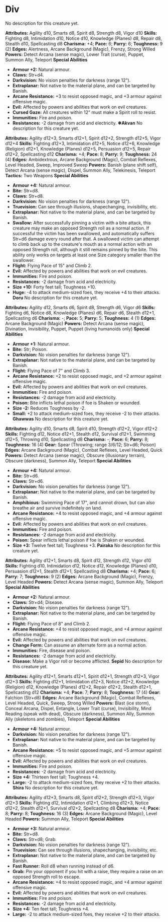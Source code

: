 # Div

No description for this creature yet.

**Attributes:** Agility d10, Smarts d8, Spirit d8, Strength d8, Vigor
d10
**Skills:** Fighting d8, Intimidation d10, Notice d10, Knowledge
(Planes) d8, Repair d8, Stealth d10, Spellcasting d8
**Charisma:** +4; **Pace:** 6; **Parry:** 6; **Toughness:** 9 (2)
**Edges:** Alertness, Arcane Background (Magic), Frenzy, Strong Willed
**Powers:** Detect Arcana (sense magic), Lower Trait (curse), Puppet,
Summon Ally, Teleport
**Special Abilities**

- **Armour +2:** Natural armour.
- **Claws:** Str+d4.
- **Darkvision:** No vision penalties for darkness (range 12").
- **Extraplanar:** Not native to the material plane, and can be targeted
by Banish.
- **Arcane Resistance:** +3 to resist opposed magic, and +3 armour
against offensive magic.
- **Evil:** Affected by powers and abilities that work on evil
creatures.
- **Cursed Gaze:** All creatures within 12" must make a Spirit roll to
resist.
- **Immunities:** Fire and poison.
- **Resistances:** -2 damage from acid and electricity.
**❄Akvan**
No description for this creature yet.

**Attributes:** Agility d12+3, Smarts d12+1, Spirit d12+2, Strength
d12+5, Vigor d12+4
**Skills:** Fighting d12+3, Intimidation d12+5, Notice d12+6, Knowledge
(Religion) d12+1, Knowledge (Planes) d12+5, Persuasion d12+5, Repair
d12+2, Spellcasting d12
**Charisma:** +4; **Pace:** 8; **Parry:** 9; **Toughness:** 24 (4)
**Edges:** Ambidextrous, Arcane Background (Magic), Combat Reflexes,
Level Headed, Sweep, Improved Sweep
**Powers:** Banish (plane shift self), Detect Arcana (sense magic),
Dispel, Summon Ally, Telekinesis, Teleport
**Tactics:** Two Weapons
**Special Abilities**

- **Armour +4:** Natural armour.
- **Bite:** Str+d8.
- **Claws:** Str+d8.
- **Darkvision:** No vision penalties for darkness (range 12").
- **Truevision:** Can see through illusions, shapechanging,
invisibility, etc.
- **Extraplanar:** Not native to the material plane, and can be targeted
by Banish.
- **Swallow:** After successfully pinning a victim with a bite attack,
this creature may make an opposed Strength roll as a normal action. If
successful the victim has been swallowed, and automatically suffers
Str+d6 damage every round after that. A swallowed victim can attempt to
climb back up to the creature's mouth as a normal action with an
opposed Strength roll, although it still remains pinned by the bite.
This ability only works on targets at least one Size category smaller
than the swallower.
- **Flight:** Flying Pace of 15" and Climb 2.
- **Evil:** Affected by powers and abilities that work on evil
creatures.
- **Immunities:** Fire and poison.
- **Resistances:** -2 damage from acid and electricity.
- **Size +10:** Forty feet tall; Toughness +10.
- **Huge:** -4 to attack medium-sized foes, they receive +4 to their
attacks.
**Doru**
No description for this creature yet.

**Attributes:** Agility d12, Smarts d6, Spirit d8, Strength d6, Vigor
d6
**Skills:** Fighting d6, Notice d8, Knowledge (Planes) d6, Repair d6,
Stealth d12+1, Spellcasting d6
**Charisma:** -; **Pace:** 5; **Parry:** 5; **Toughness:** 4 (1)
**Edges:** Arcane Background (Magic)
**Powers:** Detect Arcana (sense magic), Divination, Invisibility,
Puppet, Puppet (living humanoids only)
**Special Abilities**

- **Armour +1:** Natural armour.
- **Bite:** Str; Poison.
- **Darkvision:** No vision penalties for darkness (range 12").
- **Extraplanar:** Not native to the material plane, and can be targeted
by Banish.
- **Flight:** Flying Pace of 7" and Climb 3.
- **Arcane Resistance:** +2 to resist opposed magic, and +2 armour
against offensive magic.
- **Evil:** Affected by powers and abilities that work on evil
creatures.
- **Immunities:** Fire and poison.
- **Resistances:** -2 damage from acid and electricity.
- **Poison:** Bite inflicts lethal poison if foe is Shaken or wounded.
- **Size -2:** Reduces Toughness by -2.
- **Small:** +2 to attack medium-sized foes, they receive -2 to their
attacks.
**Ghawwas**
No description for this creature yet.

**Attributes:** Agility d10, Smarts d8, Spirit d10, Strength d12+2,
Vigor d12+2
**Skills:** Fighting d12, Notice d12+1, Stealth d12, Survival d12+1,
Swimming d12+5, Throwing d10, Spellcasting d8
**Charisma:** -; **Pace:** 6; **Parry:** 8; **Toughness:** 16 (4)
**Gear:** Spear (Throwing; range 3/6/12; Str+d6; Poison)
**Edges:** Arcane Background (Magic), Combat Reflexes, Level Headed,
Quick
**Powers:** Detect Arcana (sense magic), Obscure (illusionary terrain),
Obscure (darkness), Summon Ally, Teleport
**Special Abilities**

- **Armour +4:** Natural armour.
- **Bite:** Str+d6.
- **Claws:** Str+d6.
- **Darkvision:** No vision penalties for darkness (range 12").
- **Extraplanar:** Not native to the material plane, and can be targeted
by Banish.
- **Amphibious:** Swimming Pace of 17", and cannot drown, but can also
breathe air and survive indefinitely on land.
- **Arcane Resistance:** +4 to resist opposed magic, and +4 armour
against offensive magic.
- **Evil:** Affected by powers and abilities that work on evil
creatures.
- **Immunities:** Fire and poison.
- **Resistances:** -2 damage from acid and electricity.
- **Poison:** Spear inflicts lethal poison if foe is Shaken or wounded.
- **Size +3:** Twelve feet tall; Toughness +3.
**Pairaka**
No description for this creature yet.

**Attributes:** Agility d12+1, Smarts d8, Spirit d12, Strength d12,
Vigor d10
**Skills:** Fighting d10, Intimidation d12, Notice d12, Knowledge
(Planes) d10, Persuasion d12+1, Stealth d12+1, Spellcasting d8
**Charisma:** +4; **Pace:** 6; **Parry:** 7; **Toughness:** 9 (2)
**Edges:** Arcane Background (Magic), Frenzy, Level Headed
**Powers:** Detect Arcana (sense magic), Summon Ally, Teleport
**Special Abilities**

- **Armour +2:** Natural armour.
- **Claws:** Str+d4; Disease.
- **Darkvision:** No vision penalties for darkness (range 12").
- **Extraplanar:** Not native to the material plane, and can be targeted
by Banish.
- **Flight:** Flying Pace of 8" and Climb 2.
- **Arcane Resistance:** +4 to resist opposed magic, and +4 armour
against offensive magic.
- **Evil:** Affected by powers and abilities that work on evil
creatures.
- **Change Form:** Can assume an alternate form as a normal action.
- **Immunities:** Fire, disease and poison.
- **Resistances:** -2 damage from acid and electricity.
- **Disease:** Make a Vigor roll or become afflicted.
**Sepid**
No description for this creature yet.

**Attributes:** Agility d12+1, Smarts d12+1, Spirit d12+1, Strength
d12+3, Vigor d12+3
**Skills:** Fighting d12+1, Intimidation d12+3, Notice d12+2, Knowledge
(Religion) d12, Knowledge (Planes) d12+2, Repair d12+2, Stealth d12+1,
Spellcasting d12
**Charisma:** +4; **Pace:** 7; **Parry:** 8; **Toughness:** 17 (4)
**Gear:** Falchion (Str+d8)
**Edges:** Arcane Background (Magic), Combat Reflexes, Level Headed,
Quick, Sweep, Strong Willed
**Powers:** Blast (ice storm), Conceal Arcana, Dispel, Entangle, Lower
Trait (curse), Invisibility, Mind Reading (speak with dead), Obscure
(darkness), Summon Ally, Summon Ally (skeletons and zombies), Teleport
**Special Abilities**

- **Armour +4:** Natural armour.
- **Darkvision:** No vision penalties for darkness (range 12").
- **Extraplanar:** Not native to the material plane, and can be targeted
by Banish.
- **Arcane Resistance:** +5 to resist opposed magic, and +5 armour
against offensive magic.
- **Evil:** Affected by powers and abilities that work on evil
creatures.
- **Immunities:** Fire and poison.
- **Resistances:** -2 damage from acid and electricity.
- **Size +4:** Thirteen feet tall; Toughness +4.
- **Large:** -2 to attack medium-sized foes, they receive +2 to their
attacks.
**Shira**
No description for this creature yet.

**Attributes:** Agility d12+3, Smarts d8, Spirit d12+2, Strength d12+3,
Vigor d12+3
**Skills:** Fighting d12, Intimidation d12+1, Climbing d12+3, Notice
d12+2, Stealth d12+1, Survival d12+2, Spellcasting d8
**Charisma:** +4; **Pace:** 8; **Parry:** 8; **Toughness:** 16 (3)
**Edges:** Arcane Background (Magic), Level Headed
**Powers:** Summon Ally, Teleport
**Special Abilities**

- **Armour +3:** Natural armour.
- **Bite:** Str+d8.
- **Claws:** Str+d8; Grab.
- **Darkvision:** No vision penalties for darkness (range 12").
- **Truevision:** Can see through illusions, shapechanging,
invisibility, etc.
- **Extraplanar:** Not native to the material plane, and can be targeted
by Banish.
- **Fast Runner:** Roll d8 when running instead of d6.
- **Grab:** Pin your opponent if you hit with a raise, they require a
raise on an opposed Strength roll to escape.
- **Arcane Resistance:** +4 to resist opposed magic, and +4 armour
against offensive magic.
- **Evil:** Affected by powers and abilities that work on evil
creatures.
- **Immunities:** Fire and poison.
- **Resistances:** -2 damage from acid and electricity.
- **Size +4:** Ten feet tall; Toughness +4.
- **Large:** -2 to attack medium-sized foes, they receive +2 to their
attacks.
